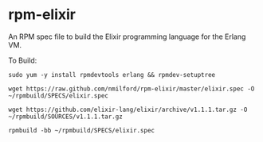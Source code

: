rpm-elixir
==========

An RPM spec file to build the Elixir programming language for the Erlang VM.

To Build:

`sudo yum -y install rpmdevtools erlang && rpmdev-setuptree`

`wget https://raw.github.com/nmilford/rpm-elixir/master/elixir.spec -O ~/rpmbuild/SPECS/elixir.spec`

`wget https://github.com/elixir-lang/elixir/archive/v1.1.1.tar.gz -O  ~/rpmbuild/SOURCES/v1.1.1.tar.gz`

`rpmbuild -bb ~/rpmbuild/SPECS/elixir.spec`

